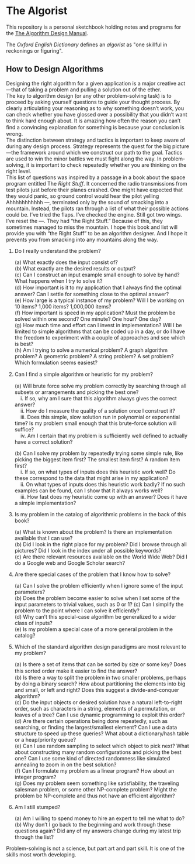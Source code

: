 # The Algorist

This repository is a personal sketchbook holding notes and programs for the [The Algorithm Design Manual](https://www.amazon.com/Algorithm-Design-Manual-Steven-Skiena/dp/1849967202).

The _Oxford English Dictionary_ defines an _algorist_ as "one skillful in reckonings or figuring".

## How to Design Algorithms

Designing the right algorithm for a given application is a major creative act—that of taking a problem and pulling a solution out of the ether.   
The key to algorithm design (or any other problem-solving task) is to proceed by asking yourself questions to guide your thought process. By clearly articulating your reasoning as to why something doesn’t work, you can check whether you have glossed over a possibility that you didn’t want to think hard enough about. It is amazing how often the reason you can’t ﬁnd a convincing explanation for something is because your conclusion is wrong.   
The distinction between strategy and tactics is important to keep aware of during any design process. Strategy represents the quest for the big picture—the framework around which we construct our path to the goal. Tactics are used to win the minor battles we must fight along the way. In problem-solving, it is important to check repeatedly whether you are thinking on the right level.   
This list of questions was inspired by a passage in a book about the space program entitled The _Right Stuff_. It concerned the radio transmissions from test pilots just before their planes crashed. One might have expected that they would panic, so ground control would hear the pilot yelling Ahhhhhhhhhhh —, terminated only by the sound of smacking into a mountain. Instead, the pilots ran through a list of what their possible actions could be. I’ve tried the flaps. I’ve checked the engine. Still got two wings. I’ve reset the —. They had “the Right Stuff.” Because of this, they sometimes managed to miss the mountain. I hope this book and list will provide you with “the Right Stuff” to be an algorithm designer. And I hope it prevents you from smacking into any mountains along the way.   

1. Do I really understand the problem?   

    (a) What exactly does the input consist of?     
    (b) What exactly are the desired results or output?   
    (c) Can I construct an input example small enough to solve by hand? What happens when I try to solve it?   
    (d) How important is it to my application that I always ﬁnd the optimal answer? Can I settle for something close to the optimal answer?   
    (e) How large is a typical instance of my problem? Will I be working on 10 items? 1,000 items? 1,000,000 items?   
    (f) How important is speed in my application? Must the problem be solved within one second? One minute? One hour? One day?   
    (g) How much time and effort can I invest in implementation? Will I be limited to simple algorithms that can be coded up in a day, or do I have the freedom to experiment with a couple of approaches and see which is best?   
    (h) Am I trying to solve a numerical problem? A graph algorithm problem? A geometric problem? A string problem? A set problem? Which formulation seems easiest?

2. Can I ﬁnd a simple algorithm or heuristic for my problem?   

    (a) Will brute force solve my problem correctly by searching through all subsets or arrangements and picking the best one?    
    &nbsp;&nbsp;&nbsp;&nbsp;i. If so, why am I sure that this algorithm always gives the correct answer?    
    &nbsp;&nbsp;&nbsp;&nbsp;ii. How do I measure the quality of a solution once I construct it?   
    &nbsp;&nbsp;&nbsp;&nbsp;iii. Does this simple, slow solution run in polynomial or exponential time? Is my problem small enough that this brute-force solution will suffice?    
    &nbsp;&nbsp;&nbsp;&nbsp;iv. Am I certain that my problem is sufficiently well defined to actually have a correct solution?   

    (b) Can I solve my problem by repeatedly trying some simple rule, like picking the biggest item first? The smallest item first? A random item first?   
    &nbsp;&nbsp;&nbsp;&nbsp;i. If so, on what types of inputs does this heuristic work well? Do these correspond to the data that might arise in my application?   
    &nbsp;&nbsp;&nbsp;&nbsp;ii. On what types of inputs does this heuristic work badly? If no such examples can be found, can I show that it always works well?   
    &nbsp;&nbsp;&nbsp;&nbsp;iii. How fast does my heuristic come up with an answer? Does it have a simple implementation?    

3. Is my problem in the catalog of algorithmic problems in the back of this book?    

    (a) What is known about the problem? Is there an implementation available that I can use?   
    (b) Did I look in the right place for my problem? Did I browse through all pictures? Did I look in the index under all possible keywords?   
    (c) Are there relevant resources available on the World Wide Web? Did I do a Google web and Google Scholar search?   

4. Are there special cases of the problem that I know how to solve?

    (a) Can I solve the problem efficiently when I ignore some of the input parameters?   
    (b) Does the problem become easier to solve when I set some of the input parameters to trivial values, such as 0 or 1? (c) Can I simplify the problem to the point where I can solve it efficiently?   
    (d) Why can’t this special-case algorithm be generalized to a wider class of inputs?   
    (e) Is my problem a special case of a more general problem in the catalog?   

5. Which of the standard algorithm design paradigms are most relevant to my problem?   

    (a) Is there a set of items that can be sorted by size or some key? Does this sorted order make it easier to ﬁnd the answer?   
    (b) Is there a way to split the problem in two smaller problems, perhaps by doing a binary search? How about partitioning the elements into big and small, or left and right? Does this suggest a divide-and-conquer algorithm?   
    (c) Do the input objects or desired solution have a natural left-to-right order, such as characters in a string, elements of a permutation, or leaves of a tree? Can I use dynamic programming to exploit this order?   
    (d) Are there certain operations being done repeatedly, such as searching, or finding the largest/smallest element? Can I use a data structure to speed up these queries? What about a dictionary/hash table or a heap/priority queue?   
    (e) Can I use random sampling to select which object to pick next? What about constructing many random configurations and picking the best one? Can I use some kind of directed randomness like simulated annealing to zoom in on the best solution?   
    (f) Can I formulate my problem as a linear program? How about an integer program?    
    (g) Does my problem seem something like satisfiability, the traveling salesman problem, or some other NP-complete problem? Might the problem be NP-complete and thus not have an efficient algorithm?

6. Am I still stumped?   

    (a) Am I willing to spend money to hire an expert to tell me what to do?   
    (b) Why don’t I go back to the beginning and work through these questions again? Did any of my answers change during my latest trip through the list?   

Problem-solving is not a science, but part art and part skill. It is one of the skills most worth developing.

